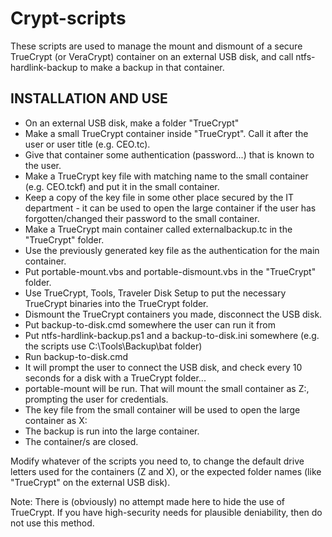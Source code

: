 Crypt-scripts
=============

These scripts are used to manage the mount and dismount of a secure TrueCrypt (or VeraCrypt)
container on an external USB disk, and call ntfs-hardlink-backup to make a backup in that container.

INSTALLATION AND USE
--------------------
* On an external USB disk, make a folder "TrueCrypt"
* Make a small TrueCrypt container inside "TrueCrypt". Call it after the user or user title (e.g. CEO.tc).
* Give that container some authentication (password...) that is known to the user.
* Make a TrueCrypt key file with matching name to the small container (e.g. CEO.tckf) and put it in the small container.
* Keep a copy of the key file in some other place secured by the IT department - it can be used to open the large container if the user has forgotten/changed their password to the small container.
* Make a TrueCrypt main container called externalbackup.tc in the "TrueCrypt" folder.
* Use the previously generated key file as the authentication for the main container.
* Put portable-mount.vbs and portable-dismount.vbs in the "TrueCrypt" folder.
* Use TrueCrypt, Tools, Traveler Disk Setup to put the necessary TrueCrypt binaries into the TrueCrypt folder.
* Dismount the TrueCrypt containers you made, disconnect the USB disk.
* Put backup-to-disk.cmd somewhere the user can run it from
* Put ntfs-hardlink-backup.ps1 and a backup-to-disk.ini somewhere (e.g. the scripts use C:\Tools\Backup\bat folder)
* Run backup-to-disk.cmd
* It will prompt the user to connect the USB disk, and check every 10 seconds for a disk with a TrueCrypt folder...
* portable-mount will be run. That will mount the small container as Z:, prompting the user for credentials.
* The key file from the small container will be used to open the large container as X:
* The backup is run into the large container.
* The container/s are closed.

Modify whatever of the scripts you need to, to change the default drive letters used for the containers (Z and X),
or the expected folder names (like "TrueCrypt" on the external USB disk).

Note: There is (obviously) no attempt made here to hide the use of TrueCrypt.
If you have high-security needs for plausible deniability, then do not use this method.
